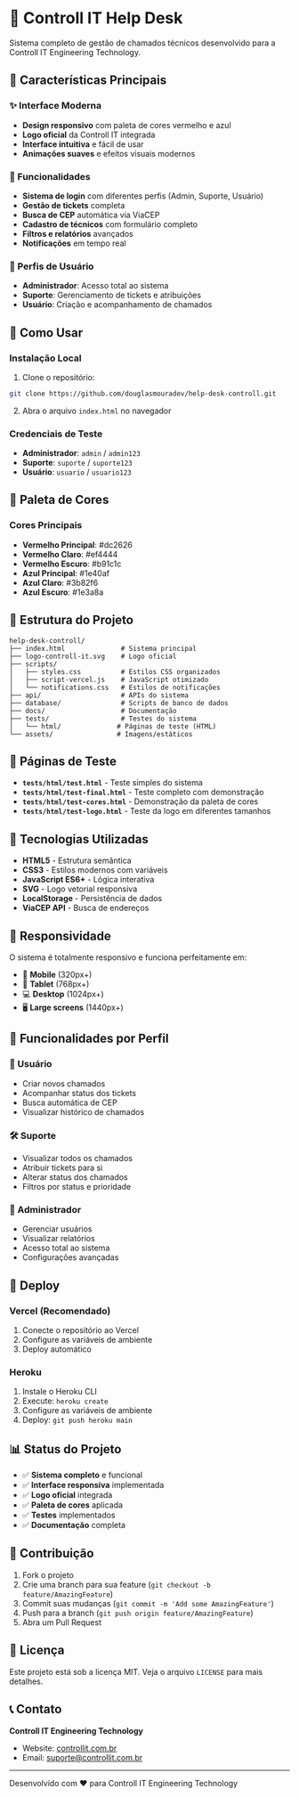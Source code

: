 # 🚀 Controll IT Help Desk

Sistema completo de gestão de chamados técnicos desenvolvido para a Controll IT Engineering Technology.

## 🎨 Características Principais

### ✨ Interface Moderna
- **Design responsivo** com paleta de cores vermelho e azul
- **Logo oficial** da Controll IT integrada
- **Interface intuitiva** e fácil de usar
- **Animações suaves** e efeitos visuais modernos

### 🔧 Funcionalidades
- **Sistema de login** com diferentes perfis (Admin, Suporte, Usuário)
- **Gestão de tickets** completa
- **Busca de CEP** automática via ViaCEP
- **Cadastro de técnicos** com formulário completo
- **Filtros e relatórios** avançados
- **Notificações** em tempo real

### 🎯 Perfis de Usuário
- **Administrador**: Acesso total ao sistema
- **Suporte**: Gerenciamento de tickets e atribuições
- **Usuário**: Criação e acompanhamento de chamados

## 🚀 Como Usar

### Instalação Local
1. Clone o repositório:
```bash
git clone https://github.com/douglasmouradev/help-desk-controll.git
```

2. Abra o arquivo `index.html` no navegador

### Credenciais de Teste
- **Administrador**: `admin` / `admin123`
- **Suporte**: `suporte` / `suporte123`
- **Usuário**: `usuario` / `usuario123`

## 🎨 Paleta de Cores

### Cores Principais
- **Vermelho Principal**: #dc2626
- **Vermelho Claro**: #ef4444
- **Vermelho Escuro**: #b91c1c
- **Azul Principal**: #1e40af
- **Azul Claro**: #3b82f6
- **Azul Escuro**: #1e3a8a

## 📁 Estrutura do Projeto

```
help-desk-controll/
├── index.html              # Sistema principal
├── logo-controll-it.svg    # Logo oficial
├── scripts/
│   ├── styles.css          # Estilos CSS organizados
│   ├── script-vercel.js    # JavaScript otimizado
│   └── notifications.css   # Estilos de notificações
├── api/                    # APIs do sistema
├── database/               # Scripts de banco de dados
├── docs/                   # Documentação
├── tests/                  # Testes do sistema
│   └── html/              # Páginas de teste (HTML)
└── assets/                # Imagens/estáticos
```

## 🧪 Páginas de Teste

- **`tests/html/test.html`** - Teste simples do sistema
- **`tests/html/test-final.html`** - Teste completo com demonstração
- **`tests/html/test-cores.html`** - Demonstração da paleta de cores
- **`tests/html/test-logo.html`** - Teste da logo em diferentes tamanhos

## 🔧 Tecnologias Utilizadas

- **HTML5** - Estrutura semântica
- **CSS3** - Estilos modernos com variáveis
- **JavaScript ES6+** - Lógica interativa
- **SVG** - Logo vetorial responsiva
- **LocalStorage** - Persistência de dados
- **ViaCEP API** - Busca de endereços

## 📱 Responsividade

O sistema é totalmente responsivo e funciona perfeitamente em:
- 📱 **Mobile** (320px+)
- 📱 **Tablet** (768px+)
- 💻 **Desktop** (1024px+)
- 🖥️ **Large screens** (1440px+)

## 🎯 Funcionalidades por Perfil

### 👤 Usuário
- Criar novos chamados
- Acompanhar status dos tickets
- Busca automática de CEP
- Visualizar histórico de chamados

### 🛠️ Suporte
- Visualizar todos os chamados
- Atribuir tickets para si
- Alterar status dos chamados
- Filtros por status e prioridade

### 👑 Administrador
- Gerenciar usuários
- Visualizar relatórios
- Acesso total ao sistema
- Configurações avançadas

## 🚀 Deploy

### Vercel (Recomendado)
1. Conecte o repositório ao Vercel
2. Configure as variáveis de ambiente
3. Deploy automático

### Heroku
1. Instale o Heroku CLI
2. Execute: `heroku create`
3. Configure as variáveis de ambiente
4. Deploy: `git push heroku main`

## 📊 Status do Projeto

- ✅ **Sistema completo** e funcional
- ✅ **Interface responsiva** implementada
- ✅ **Logo oficial** integrada
- ✅ **Paleta de cores** aplicada
- ✅ **Testes** implementados
- ✅ **Documentação** completa

## 🤝 Contribuição

1. Fork o projeto
2. Crie uma branch para sua feature (`git checkout -b feature/AmazingFeature`)
3. Commit suas mudanças (`git commit -m 'Add some AmazingFeature'`)
4. Push para a branch (`git push origin feature/AmazingFeature`)
5. Abra um Pull Request

## 📄 Licença

Este projeto está sob a licença MIT. Veja o arquivo `LICENSE` para mais detalhes.

## 📞 Contato

**Controll IT Engineering Technology**
- Website: [controllit.com.br](https://controllit.com.br)
- Email: suporte@controllit.com.br

---

Desenvolvido com ❤️ para Controll IT Engineering Technology